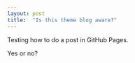```yaml
---
layout: post
title:  "Is this theme blog aware?"
---
```


Testing how to do a post in GitHub Pages.

Yes or no?